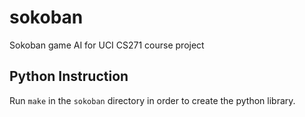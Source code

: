 # sokoban
Sokoban game AI for UCI CS271 course project

## Python Instruction

Run `make` in the `sokoban` directory in order to create the python library.

